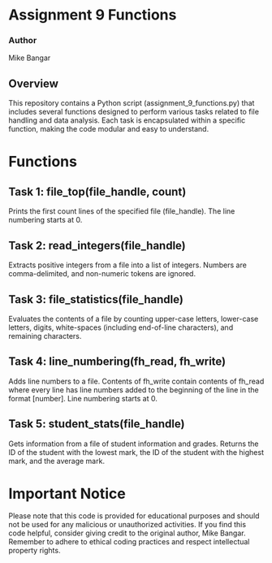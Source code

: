 # Assignment 9 Functions
### Author
Mike Bangar
## Overview
This repository contains a Python script (assignment_9_functions.py) that includes several functions designed to perform various tasks related to file handling and data analysis. Each task is encapsulated within a specific function, making the code modular and easy to understand.

# Functions
## Task 1: file_top(file_handle, count)
Prints the first count lines of the specified file (file_handle). The line numbering starts at 0.

## Task 2: read_integers(file_handle)
Extracts positive integers from a file into a list of integers. Numbers are comma-delimited, and non-numeric tokens are ignored.

## Task 3: file_statistics(file_handle)
Evaluates the contents of a file by counting upper-case letters, lower-case letters, digits, white-spaces (including end-of-line characters), and remaining characters.

## Task 4: line_numbering(fh_read, fh_write)
Adds line numbers to a file. Contents of fh_write contain contents of fh_read where every line has line numbers added to the beginning of the line in the format [number]. Line numbering starts at 0.

## Task 5: student_stats(file_handle)
Gets information from a file of student information and grades. Returns the ID of the student with the lowest mark, the ID of the student with the highest mark, and the average mark.

# Important Notice
Please note that this code is provided for educational purposes and should not be used for any malicious or unauthorized activities. If you find this code helpful, consider giving credit to the original author, Mike Bangar. Remember to adhere to ethical coding practices and respect intellectual property rights.
